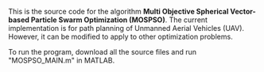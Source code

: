 This is the source code for the algorithm **Multi Objective Spherical Vector-based Particle Swarm Optimization (MOSPSO)**. The current implementation is for path planning of Unmanned Aerial Vehicles (UAV). However, it can be modified to apply to other optimization problems.
<!-- Details of this algorithm can be found in the paper:
[Manh Duong Phung](https://uet.vnu.edu.vn/~duongpm/), [Quang Phuc Ha](https://www.uts.edu.au/staff/quang.ha), [*"Safety-enhanced UAV Path Planning with Spherical Vector-based Particle Swarm Optimization"*](https://doi.org/10.1016/j.asoc.2021.107376), Journal of Applied soft computing, vol. 107, pp. 107376, 2021. Link to the paper: https://doi.org/10.1016/j.asoc.2021.107376
 -->
To run the program, download all the source files and run "MOSPSO_MAIN.m" in MATLAB.
